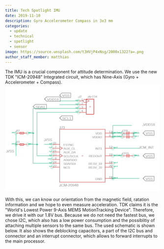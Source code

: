 ```yaml
---
title: Tech Spotlight IMU
date: 2019-11-10
description: Gyro Accelerometer Compass in 3x3 mm
categories:
  - update
  - technical
  - spotlight
  - sensor
image: https://source.unsplash.com/t3HVjP4xNsg/2000x1322?a=.png
author_staff_member: matthias
---
```

The IMU is a crucial component for attitude determination. We use the new TDK "ICM-20948" Integrated circuit, which has Nine-Axis (Gyro + Accelerometer + Compass).
![Schematic](/images/icmhighlight.png)


With this, we can know our orientation from the magnetic field, ratation information and we hope to even measure acceleration.
TDK claims it is the "World's Lowest Power 9-Axis MEMS MotionTracking Device". Therefore, we drive it with our 1.8V bus. 
Because we do not need the fastest bus, we chose I2C, which also has a low power consumption and the possiblitiy of attaching multiple sensors to the same bus. The used schematic is shown below.
It also shows the deblocking capacitors, a part of the I2C bus and connector and an interrupt connector, which allows to forward interrupts to the main processor.




